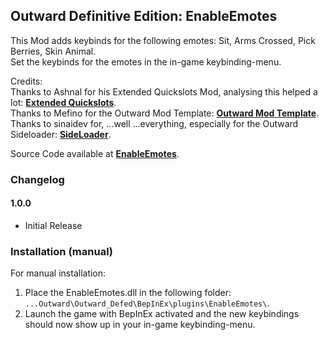 ## Outward Definitive Edition: EnableEmotes

This Mod adds keybinds for the following emotes: Sit, Arms Crossed, Pick Berries, Skin Animal.  
Set the keybinds for the emotes in the in-game keybinding-menu.

Credits:  
Thanks to Ashnal for his Extended Quickslots Mod, analysing this helped a lot: **[Extended Quickslots](https://www.nexusmods.com/outward/mods/41?tab=description)**.  
Thanks to Mefino for the Outward Mod Template: **[Outward Mod Template](https://github.com/Mefino/OutwardModTemplate)**.  
Thanks to sinaidev for, ...well ...everything, especially for the Outward Sideloader: **[SideLoader](https://outward.thunderstore.io/package/sinai-dev/SideLoader/3.8.4/)**.  


Source Code available at **[EnableEmotes](https://github.com/MadHoek/Outward_Mods/tree/main/OutwardMod_EnableEmotes)**.  

### Changelog  

#### 1.0.0  

* Initial Release

### Installation (manual)

For manual installation:

1. Place the EnableEmotes.dll in the following folder: `...Outward\Outward_Defed\BepInEx\plugins\EnableEmotes\`.
2. Launch the game with BepInEx activated and the new keybindings should now show up in your in-game keybinding-menu.